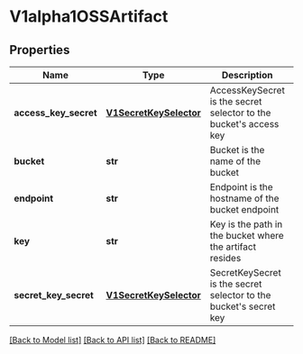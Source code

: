 # V1alpha1OSSArtifact

## Properties
Name | Type | Description | Notes
------------ | ------------- | ------------- | -------------
**access_key_secret** | [**V1SecretKeySelector**](V1SecretKeySelector.md) | AccessKeySecret is the secret selector to the bucket&#39;s access key | 
**bucket** | **str** | Bucket is the name of the bucket | 
**endpoint** | **str** | Endpoint is the hostname of the bucket endpoint | 
**key** | **str** | Key is the path in the bucket where the artifact resides | 
**secret_key_secret** | [**V1SecretKeySelector**](V1SecretKeySelector.md) | SecretKeySecret is the secret selector to the bucket&#39;s secret key | 

[[Back to Model list]](../README.md#documentation-for-models) [[Back to API list]](../README.md#documentation-for-api-endpoints) [[Back to README]](../README.md)


